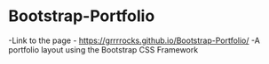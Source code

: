 # Bootstrap-Portfolio
-Link to the page -  https://grrrrocks.github.io/Bootstrap-Portfolio/
-A portfolio layout using the Bootstrap CSS Framework
 
